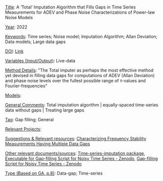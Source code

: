 <ins>Title</ins>: A ‘Total’ Imputation Algorithm that Fills Gaps in Time Series Measurements for ADEV and Phase Noise Characterizations of Power-law Noise Models

<ins>Year</ins>: 2022

<ins>Keywords</ins>: Time series; Noise model; Imputation Algorithm; Allan Deviation; Data models; Large data gaps

<ins>DOI</ins>: [Link](https://doi.org/10.1109/EFTF/IFCS54560.2022.9850921)

<ins>Variables (Input/Output)</ins>: Live-data

<ins>Method Details</ins>: "The Total imputer as perhaps the most effective
method yet devised in filling data gaps for computations of ADEV (Allan Deviation) and phase noise levels over the fullest possible range of τ-values and Fourier-frequencies"

<ins>Models</ins>:

<ins>General Comments</ins>: Total imputation algorithm | equally-spaced time-series data without gaps | Treating large gaps

<ins>Tag</ins>: Gap filling; General

<ins>Relevant Projects</ins>: 

<ins>Suggestions \& Relevant resources</ins>: [Characterizing Frequency Stability Measurements Having Multiple Data Gaps](https://ieeexplore.ieee.org/document/9658567)

<ins>Other relevant documents/sources</ins>: [Time-series-imputation package](https://github.com/nkschlos/time-series-imputation), [Executable for Gap-filling Script for Noisy Time Series - Zenodo](https://zenodo.org/records/5595200), [Gap-filling Script for Noisy Time Series - Zenodo](https://zenodo.org/records/5594587)

<ins>Type (Based on GA, p.8)</ins>: Data-gap; Time-series
